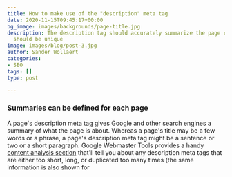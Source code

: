 ```yaml
---
title: How to make use of the "description" meta tag
date: 2020-11-15T09:45:17+00:00
bg_image: images/backgrounds/page-title.jpg
description: The description tag should accurately summarize the page content and
  should be unique
image: images/blog/post-3.jpg
author: Sander Wollaert
categories:
- SEO
tags: []
type: post

---
```

### Summaries can be defined for each page

A page's description meta tag gives Google and other search engines a summary of what the page is about. Whereas a page's title may be a few words or a phrase, a page's description meta tag might be a sentence or two or a short paragraph. Google Webmaster Tools provides a handy [content analysis section](http://googlewebmastercentral.blogspot.com/2007/12/new-content-analysis-and-sitemap.html) that'll tell you about any description meta tags that are either too short, long, or duplicated too many times (the same information is also shown for <title> tags). Like the <title> tag, the description meta tag is placed within the tag of your HTML document.

### What are the merits of description meta tags?

Description meta tags are important because **Google might use them as snippets for your pages**. Note that we say "might" because Google may choose to use a relevant section of your page's visible text if it does a good job of matching up with a user's query. Alternatively, Google might use your site's description in the Open Directory Project if your site is listed there (learn how to [prevent search engines from displaying ODP data](http://www.google.com/support/webmasters/bin/answer.py?answer=35264)). Adding description meta tags to each of your pages is always a good practice in case Google cannot find a good selection of text to use in the snippet. The Webmaster Central Blog has an informative post on [improving snippets with better description meta tags. ](http://googlewebmastercentral.blogspot.com/2007/09/improve-snippets-with-meta-description.html)

Words in the snippet are bolded when they appear in the user's query. This gives the user clues about whether the content on the page matches with what he or she is looking for.

### Best Practices

#### Accurately summarize the page's content

Write a description that would both inform and interest users if they saw your description meta tag as a snippet in a search result.

* **Avoid** writing a description meta tag that has no relation to the content on the page
* **Avoid** using generic descriptions like "This is a web page" or "Page about baseball cards" filling the description with only keywords
* **Avoid** copying and pasting the entire content of the document into the description meta tag

#### Use unique descriptions for each page

Having a different description meta tag for each page helps both users and Google, especially in searches where users may bring up multiple pages on your domain (e.g. searches using the [site: operator]()). If your site has thousands or even millions of pages, hand-crafting description meta tags probably isn't feasible. In this case, you could automatically generate description meta tags based on each page's content.

* **Avoid** using a single description meta tag across all of your site's pages or a large group of pages